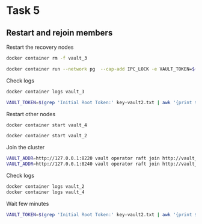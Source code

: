 # Task 5

## Restart and rejoin members

Restart the recovery nodes

```bash
docker container rm -f vault_3

docker container run --network pg  --cap-add IPC_LOCK -e VAULT_TOKEN=$(cat auto_unseal_token.txt) --name vault_3 -d -p 8230:8230 -p 8231:8231 -v $(pwd)/vault3-config.hcl:/vault/config/vault.hcl -v $(pwd)/vault_3/file/raft-vault:/vault/file/raft-vault hashicorp/vault:1.12.4 vault server -config=/vault/config/vault.hcl
```

Check logs

```bash
docker container logs vault_3

VAULT_TOKEN=$(grep 'Initial Root Token:' key-vault2.txt | awk '{print $NF}') VAULT_ADDR=http://127.0.0.1:8230 vault operator raft list-peers
```

Restart other nodes

```bash
docker container start vault_4

docker container start vault_2
```

Join the cluster

```bash
VAULT_ADDR=http://127.0.0.1:8220 vault operator raft join http://vault_3:8230
VAULT_ADDR=http://127.0.0.1:8240 vault operator raft join http://vault_3:8230
```

Check logs

```bash
docker container logs vault_2
docker container logs vault_4
```

Wait few minutes


```bash
VAULT_TOKEN=$(grep 'Initial Root Token:' key-vault2.txt | awk '{print $NF}') VAULT_ADDR=http://127.0.0.1:8230 vault operator raft list-peers
```